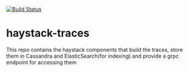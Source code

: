 [![Build Status](https://travis-ci.org/ExpediaDotCom/haystack-traces.svg?branch=travis)](https://travis-ci.org/ExpediaDotCom/haystack-traces)

# haystack-traces
This repo contains the haystack components that build the traces, store them in Cassandra and ElasticSearch(for indexing) and provide a grpc endpoint for accessing them

